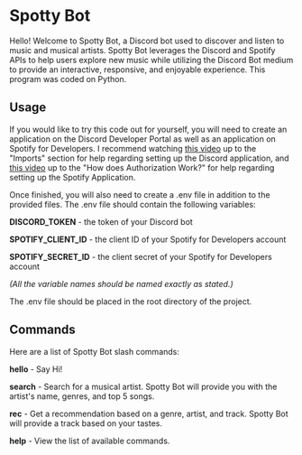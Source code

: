 # Spotty Bot

Hello! Welcome to Spotty Bot, a Discord bot used to discover and listen to music and musical artists. Spotty Bot leverages the Discord and Spotify APIs to help users explore new music while utilizing the Discord Bot medium to provide an interactive, responsive, and enjoyable experience. This program was coded on Python.

## Usage

If you would like to try this code out for yourself, you will need to create an application on the Discord Developer Portal as well as an application on Spotify for Developers.
I recommend watching [this video](https://www.youtube.com/watch?v=UYJDKSah-Ww) up to the "Imports" section for help regarding setting up the Discord application, and [this video](https://www.youtube.com/watch?v=WAmEZBEeNmg) up to the "How does Authorization Work?" for help regarding setting up the Spotify Application.

Once finished, you will also need to create a .env file in addition to the provided files. The .env file should contain the following variables:

**DISCORD_TOKEN** - the token of your Discord bot

**SPOTIFY_CLIENT_ID** - the client ID of your Spotify for Developers account

**SPOTIFY_SECRET_ID** - the client secret of your Spotify for Developers account

_(All the variable names should be named exactly as stated.)_

The .env file should be placed in the root directory of the project.

## Commands

Here are a list of Spotty Bot slash commands:

**hello** - Say Hi!

**search** - Search for a musical artist. Spotty Bot will provide you with the artist's name, genres, and top 5 songs.

**rec** - Get a recommendation based on a genre, artist, and track. Spotty Bot will provide a track based on your tastes.

**help** - View the list of available commands.
